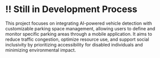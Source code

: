 # !! Still in Development Process

This project focuses on integrating AI-powered vehicle detection with customizable parking space management, allowing users to define and monitor specific parking areas through a mobile application.
It aims to reduce traffic congestion, optimize resource use, and support social inclusivity by prioritizing accessibility for disabled individuals and minimizing environmental impact.

